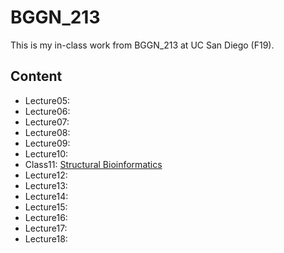 # BGGN_213
This is my in-class work from BGGN_213 at UC San Diego (F19).

## Content
- Lecture05:
- Lecture06:
- Lecture07:
- Lecture08:
- Lecture09:
- Lecture10:
- Class11: [Structural Bioinformatics](https://github.com/Jiaweitsui/bggn213/blob/master/11_06_19_Lec_11/Class_11_handon.md)
- Lecture12:
- Lecture13:
- Lecture14:
- Lecture15:
- Lecture16:
- Lecture17:
- Lecture18:
